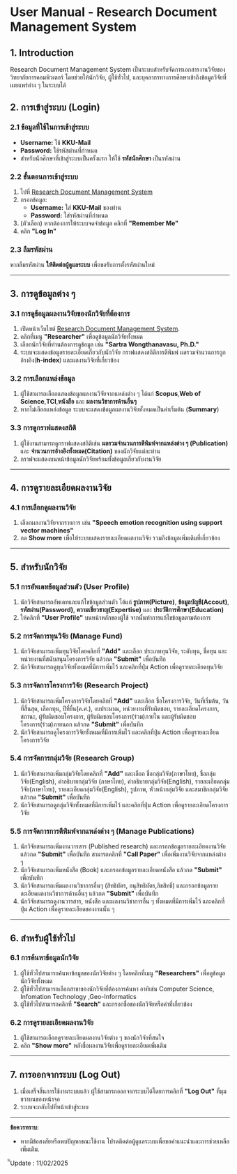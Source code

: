 # **User Manual - Research Document Management System**

## **1. Introduction**
Research Document Management System เป็นระบบสำหรับจัดการเอกสารงานวิจัยของวิทยาลัยการคอมพิวเตอร์ โดยช่วยให้นักวิจัย, ผู้ใช้ทั่วไป, และบุคลากรทางการศึกษาเข้าถึงข้อมูลวิจัยที่เผยแพร่ต่าง ๆ ในระบบได้

## **2. การเข้าสู่ระบบ (Login)**

### **2.1 ข้อมูลที่ใช้ในการเข้าสู่ระบบ**
- **Username:** ใช้ **KKU-Mail**
- **Password:** ใช้รหัสผ่านที่กำหนด  
- สำหรับนักศึกษาที่เข้าสู่ระบบเป็นครั้งแรก ให้ใช้ **รหัสนักศึกษา** เป็นรหัสผ่าน  

### **2.2 ขั้นตอนการเข้าสู่ระบบ**
1. ไปที่ [Research Document Management System](https://cssegroup6sec267.cpkkuhost.com/)  
2. กรอกข้อมูล:  
   - **Username:** ใส่ **KKU-Mail** ของท่าน
   - **Password:** ใส่รหัสผ่านที่กำหนด
3. (ตัวเลือก) หากต้องการให้ระบบจดจำข้อมูล คลิกที่ **"Remember Me"**  
4. คลิก **"Log In"**  

### **2.3 ลืมรหัสผ่าน**
หากลืมรหัสผ่าน **ให้ติดต่อผู้ดูแลระบบ** เพื่อขอรับการตั้งรหัสผ่านใหม่

---

## **3. การดูข้อมูลต่าง ๆ**

### **3.1 การดูข้อมูลผลงานวิจัยของนักวิจัยที่ต้องการ**
1. เปิดหน้าเว็บไซต์ [Research Document Management System](https://cssegroup6sec267.cpkkuhost.com/).
2. คลิกที่เมนู **"Researcher"** เพื่อดูข้อมูลนักวิจัยทั้งหมด
3. เลือกนักวิจัยที่ท่านต้องการดูข้อมูล เช่น **"Sartra Wongthanavasu, Ph.D."**
4. ระบบจะแสดงข้อมูลรายละเอียดเกี่ยวกับนักวิจัย กราฟแสดงสถิติการตีพิมพ์ ผลรวมจำนวนการถูกอ้างอิง(**h-index**) และผลงานวิจัยที่เกี่ยวข้อง 

### **3.2 การเลือกแหล่งข้อมูล**
1. ผู้ใช้สามารถเลือกแสดงข้อมูลผลงานวิจัยจากแหล่งต่าง ๆ ได้แก่ **Scopus**,**Web of Science**,**TCI**,**หนังสือ** และ **ผลงานวิชาการด้านอื่นๆ**
2. หากไม่เลือกแหล่งข้อมูล ระบบจะแสดงข้อมูลผลงานวิจัยทั้งหมดเป็นค่าเริ่มต้น (**Summary**)

### **3.3 การดูกราฟแสดงสถิติ**
1. ผู้ใช้งานสามารถดูกราฟแสดงสถิติเช่น **ผลรวมจำนวนการตีพิมพ์จากแหล่งต่าง ๆ (Publication)** และ **จำนวนการอ้างอิงทั้งหมด(Citation)** ของนักวิจัยแต่ละท่าน
2. กราฟจะแสดงบนหน้าข้อมูลนักวิจัยพร้อมทั้งข้อมูลเกี่ยวกับงานวิจัย

---

## **4. การดูรายละเอียดผลงานวิจัย**

### **4.1 การเลือกดูผลงานวิจัย**
1. เลือกผลงานวิจัยจากรายการ เช่น **"Speech emotion recognition using support vector machines"**
2. กด **Show more** เพื่อให้ระบบแสดงรายละเอียดผลงานวิจัย รวมถึงข้อมูลเพิ่มเติมที่เกี่ยวข้อง

---

## **5. สำหรับนักวิจัย**

### **5.1 การอัพเดทข้อมูลส่วนตัว (User Profile)**
1. นักวิจัยสามารถอัพเดทและแก้ไขข้อมูลส่วนตัว ได้แก่ **รูปภาพ(Picture)**, **ข้อมูลบัญชี(Accout)**, **รหัสผ่าน(Password)**, **ความเชี่ยวชาญ(Expertise)** และ **ประวัติการศึกษา(Education)**
2. ให้คลิกที่ **"User Profile"** บนหน้าหลักของผู้ใช้ จากนั้นทำการแก้ไขข้อมูลตามต้องการ

### **5.2 การจัดการทุนวิจัย (Manage Fund)**
1. นักวิจัยสามารถเพิ่มทุนวิจัยโดยคลิกที่ **"Add"** และเลือก ประเภททุนวิจัย, ระดับทุน, ชื่อทุน และหน่วยงานที่สนับสนุนโครงการวิจัย แล้วกด **"Submit"** เพื่อบันทึก
2. นักวิจัยสามารถดูทุนวิจัยทั้งหมดที่มีการเพิ่มไว้ และคลิกที่ปุ่ม Action เพื่อดูรายละเอียดทุนวิจัย

### **5.3 การจัดการโครงการวิจัย (Research Project)**
1. นักวิจัยสามารถเพิ่มโครงการวิจัยโดยคลิกที่ **"Add"** และเลือก ชื่อโครงการวิจัย, วันที่เริ่มต้น, วันที่สิ้นสุด, เลือกทุน, ปีที่ยื่น(ค.ศ.), งบประมาณ, หน่วยงานที่รับผิดชอบ, รายละเอียดโครงการ, สถานะ, ผู้รับผิดชอบโครงการ, ผู้รับผิดชอบโครงการ(ร่วม)ภายใน และผู้รับผิดชอบโครงการ(ร่วม)ภายนอก แล้วกด **"Submit"** เพื่อบันทึก
2. นักวิจัยสามารถดูโครงการวิจัยทั้งหมดที่มีการเพิ่มไว้ และคลิกที่ปุ่ม Action เพื่อดูรายละเอียดโครงการวิจัย

### **5.4 การจัดการกลุ่มวิจัย (Research Group)**
1. นักวิจัยสามารถเพิ่มกลุ่มวิจัยโดยคลิกที่ **"Add"** และเลือก ชื่อกลุ่มวิจัย(ภาษาไทย), ชื่อกลุ่มวิจัย(English), คำอธิบายกลุ่มวิจัย (ภาษาไทย), คำอธิบายกลุ่มวิจัย(English), รายละเอียดกลุ่มวิจัย(ภาษาไทย), รายละเอียดกลุ่มวิจัย(English), รูปภาพ, หัวหน้ากลุ่มวิจัย และสมาชิกกลุ่มวิจัย แล้วกด **"Submit"** เพื่อบันทึก
2. นักวิจัยสามารถดูกลุ่มวิจัยทั้งหมดที่มีการเพิ่มไว้ และคลิกที่ปุ่ม Action เพื่อดูรายละเอียดโครงการวิจัย

### **5.5 การจัดการการตีพิมพ์จากแหล่งต่าง ๆ (Manage Publications)**
1. นักวิจัยสามารถเพิ่มงานวารสาร (Published research) และกรอกข้อมูลรายละเอียดงานวิจัย แล้วกด **"Submit"** เพื่อบันทึก สามารถคลิกที่ **"Call Paper"** เพื่อเพิ่มงานวิจัยจากแหล่งต่าง ๆ
2. นักวิจัยสามารถเพิ่มหนังสือ (Book) และกรอกข้อมูลรายละเอียดหนังสือ แล้วกด **"Submit"** เพื่อบันทึก
3. นักวิจัยสามารถเพิ่มผลงานวิชาการอื่นๆ (สิทธิบัตร, อนุสิทธิบัตร,ลิขสิทธิ์) และกรอกข้อมูลรายละเอียดผลงานวิชาการด้านอื่นๆ แล้วกด **"Submit"** เพื่อบันทึก
4. นักวิจัยสามารถดูงานวารสาร, หนังสือ และผลงานวิชาการอื่น ๆ ทั้งหมดที่มีการเพิ่มไว้ และคลิกที่ปุ่ม Action เพื่อดูรายละเอียดของงานนั้น ๆ

---

## **6. สำหรับผู้ใช้ทั่วไป**

### **6.1 การค้นหาข้อมูลนักวิจัย**
1. ผู้ใช้ทั่วไปสามารถค้นหาข้อมูลของนักวิจัยต่าง ๆ โดยคลิกที่เมนู **"Researchers"** เพื่อดูข้อมูลนักวิจัยทั้งหมด
2. ผู้ใช้ทั่วไปสามารถเลือกสาขาของนักวิจัยที่ต้องการค้นหา อาทิเช่น Computer Science, Infomation Technology ,Geo-Informatics
3. ผู้ใช้ทั่วไปสามารถคลิกที่ **"Search"** และกรอกชื่อของนักวิจัยหรือคำที่เกี่ยวข้อง

### **6.2 การดูรายละเอียดผลงานวิจัย**
1. ผู้ใช้สามารถเลือกดูรายละเอียดผลงานวิจัยต่าง ๆ ของนักวิจัยที่สนใจ
2. คลิก **"Show more"** หลังชื่อผลงานวิจัยเพื่อดูรายละเอียดเพิ่มเติม

---

## **7. การออกจากระบบ (Log Out)**

1. เมื่อเสร็จสิ้นการใช้งานระบบแล้ว ผู้ใช้สามารถออกจากระบบได้โดยการคลิกที่ **"Log Out"** ที่มุมขวาบนของหน้าจอ
2. ระบบจะกลับไปที่หน้าเข้าสู่ระบบ

---

**ข้อควรทราบ:**
- หากมีข้อสงสัยหรือพบปัญหาขณะใช้งาน โปรดติดต่อผู้ดูแลระบบเพื่อขอคำแนะนำและการช่วยเหลือเพิ่มเติม.

ี๊Update : 11/02/2025

